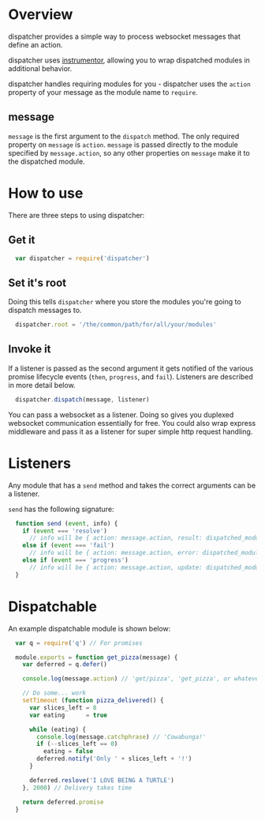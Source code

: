 Overview
========

dispatcher provides a simple way to process websocket messages that define an action.

dispatcher uses [instrumentor](https://github.com/bsgbryan/instrumentor), allowing you
to wrap dispatched modules in additional behavior.

dispatcher handles requiring modules for you - dispatcher uses the `action` property of your
message as the module name to `require`.

message
-------

`message` is the first argument to the `dispatch` method. The only required property on `message`
is `action`. `message` is passed directly to the module specified by `message.action`, so any other properties on `message` make it to the dispatched module.

How to use
==========

There are three steps to using dispatcher:

Get it
------

```javascript
  var dispatcher = require('dispatcher')
```

Set it's root
-------------

Doing this tells `dispatcher` where you store the modules you're going to dispatch messages to.

```javascript
  dispatcher.root = '/the/common/path/for/all/your/modules'
```

Invoke it
---------

If a listener is passed as the second argument it gets notified of the various promise lifecycle
events (`then`, `progress`, and `fail`). Listeners are described in more detail below.

```javascript
  dispatcher.dispatch(message, listener)
```

You can pass a websocket as a listener. Doing so gives you duplexed websocket communication
essentially for free. You could also wrap express middleware and pass it as a listener for super
simple http request handling.

Listeners
=========

Any module that has a `send` method and takes the correct arguments can be a listener.

`send` has the following signature:

```javascript
  function send (event, info) {
    if (event === 'resolve')
      // info will be { action: message.action, result: dispatched_module_output }
    else if (event === 'fail')
      // info will be { action: message.action, error: dispatched_module_error }
    else if (event === 'progress')
      // info will be { action: message.action, update: dispatched_module_update }
  }
```

Dispatchable
============

An example dispatchable module is shown below:

```javascript
  var q = require('q') // For promises

  module.exports = function get_pizza(message) {
    var deferred = q.defer()

    console.log(message.action) // 'get/pizza', 'get_pizza', or whatever

    // Do some... work
    setTimeout (function pizza_delivered() {
      var slices_left = 8
      var eating      = true

      while (eating) {
        console.log(message.catchphrase) // 'Cowabunga!'
        if (--slices_left == 0)
          eating = false
        deferred.notify('Only ' + slices_left + '!')
      }

      deferred.reslove('I LOVE BEING A TURTLE')
    }, 2000) // Delivery takes time

    return deferred.promise
  }
```